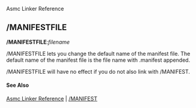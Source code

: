 Asmc Linker Reference

## /MANIFESTFILE

**/MANIFESTFILE**:_filename_

/MANIFESTFILE lets you change the default name of the manifest file. The default name of the manifest file is the file name with .manifest appended.

/MANIFESTFILE will have no effect if you do not also link with /MANIFEST.

#### See Also

[Asmc Linker Reference](link.md) | [/MANIFEST](link-manifest.md)

